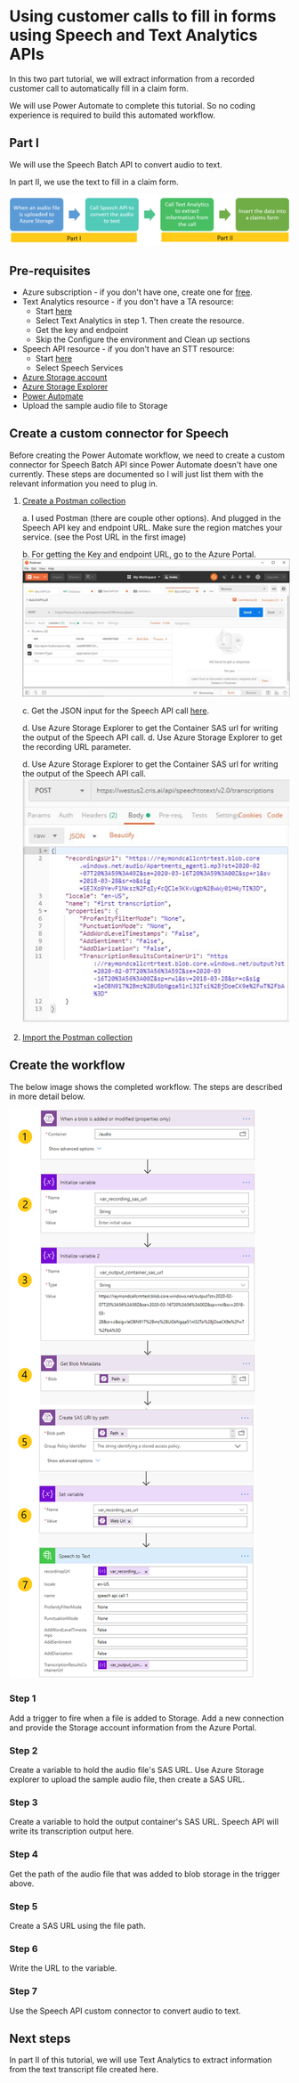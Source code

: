 # Using customer calls to fill in forms using Speech and Text Analytics APIs

In this two part tutorial, we will extract information from a recorded customer call to automatically fill in a claim form.

We will use Power Automate to complete this tutorial. So no coding experience is required to build this automated workflow.

## Part I

We will use the Speech Batch API to convert audio to text.  

In part II, we use the text to fill in a claim form.

![alt text](images/parts.png "Speech API json payload")

## Pre-requisites

- Azure subscription - if you don't have one, create one for [free](https://azure.microsoft.com/free/services/cognitive-services/).
- Text Analytics resource - if you don't have a TA resource:
  - Start [here](https://docs.microsoft.com/en-us/azure/cognitive-services/cognitive-services-apis-create-account?tabs=singleservice%2Cwindows#create-a-new-azure-cognitive-services-resource)
  - Select Text Analytics in step 1. Then create the resource.
  - Get the key and endpoint
  - Skip the Configure the environment and Clean up sections
- Speech API resource - if you don't have an STT resource:
  - Start [here](https://docs.microsoft.com/en-us/azure/cognitive-services/cognitive-services-apis-create-account?tabs=singleservice%2Cwindows#create-a-new-azure-cognitive-services-resource)
  - Select Speech Services
- [Azure Storage account](https://azure.microsoft.com/en-us/services/storage/)
- [Azure Storage Explorer](https://azure.microsoft.com/en-us/features/storage-explorer/)
- [Power Automate](https://preview.flow.microsoft.com/)
- Upload the sample audio file to Storage

## Create a custom connector for Speech

Before creating the Power Automate workflow, we need to create a custom connector for Speech Batch API since Power Automate doesn't have one currently. These steps are documented so I will just list them with the relevant information you need to plug in.

1. [Create a Postman collection](https://docs.microsoft.com/en-us/connectors/custom-connectors/create-postman-collection)

    a. I used Postman (there are couple other options). And plugged in the Speech API key and endpoint URL. Make sure the region matches your service. (see the Post URL in the first image)
    
    b. For getting the Key and endpoint URL, go to the Azure Portal.  
![alt text](images/postman1.jpg "Speech API info")

    c. Get the JSON input for the Speech API call [here](https://docs.microsoft.com/en-us/azure/cognitive-services/speech-service/batch-transcription#configuration).
    
    d. Use Azure Storage Explorer to get the Container SAS url for writing the output of the Speech API call.
    d. Use Azure Storage Explorer to get the recording URL parameter.
    
    d. Use Azure Storage Explorer to get the Container SAS url for writing the output of the Speech API call.
![alt text](images/postman_json.jpg "Speech API json payload")

2. [Import the Postman collection](https://docs.microsoft.com/en-us/connectors/custom-connectors/define-postman-collection#import-the-postman-collection-for-power-automate-and-power-apps)

## Create the workflow

The below image shows the completed workflow. The steps are described in more detail below.

![alt text](images/full_flow.png "Speech API info")

### Step 1

Add a trigger to fire when a file is added to Storage. Add a new connection and provide the Storage account information from the Azure Portal.

### Step 2

Create a variable to hold the audio file's SAS URL. Use Azure Storage explorer to upload the sample audio file, then create a SAS URL.

### Step 3

Create a variable to hold the output container's SAS URL. Speech API will write its transcription output here.

### Step 4

Get the path of the audio file that was added to blob storage in the trigger above.

### Step 5

Create a SAS URL using the file path.

### Step 6

Write the URL to the variable.

### Step 7

Use the Speech API custom connector to convert audio to text. 

## Next steps

In part II of this tutorial, we will use Text Analytics to extract information from the text transcript file created here.
